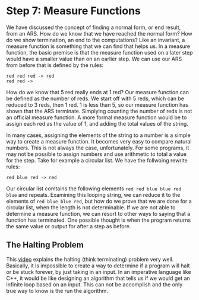 # Step 7: Measure Functions

We have discussed the concept of finding a normal form, or end result, from an ARS. How do we know that we have reached the normal form? How do we show termination, an end to the computations? Like an invariant, a measure function is something that we can find that helps us. In a measure function, the basic premise is that the measure function used on a later step would have a smaller value than on an earlier step. We can use our ARS from before that is defined by the rules:
```
red red red -> red 
red red ->
```
How do we know that 5 red really ends at 1 red? Our measure function can be defined as the number of reds. We start off with 5 reds, which can be reduced to 3 reds, then 1 red. 1 is less than 5, so our measure function has shown that the ARS terminate. Simplying counting the number of reds is not an official measure function. A more formal measure function would be to assign each red as the value of 1, and adding the total values of the string. 

In many cases, assigning the elements of the string to a number is a simple way to create a measure function. It becomes very easy to compare natural numbers. This is not always the case, unfortunately. For some programs, it may not be possible to assign numbers and use arithmetic to total a value for the step. Take for example a circular list. We have the follwoing rewrite rules:
```
red blue red -> red
```
Our circular list comtains the following elements `red red blue blue red blue` and repeats. Examining this looping string, we can reduce it to the elements of `red blue blue red`, but how do we prove that we are done for a circular list, when the length is not determinable. If we are not able to determine a measure function, we can resort to other ways to saying that a function has terminated. One possible thought is when the program returns the same value or output for after a step as before. 

## The Halting Problem
This [video](https://www.youtube.com/watch?v=92WHN-pAFCs) explains the halting (think terminating) problem very well. Basically, it is impossible to create a way to determine if a program will halt or be stuck forever, by just taking in an input. In an imperative language like C++, it would be like designing an algorithm that tells us if we would get an infinite loop based on an input. This can not be accomplish and the only true way to know is the run the algorithm.
